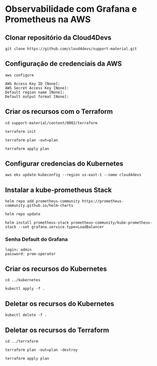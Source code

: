 # Observabilidade com Grafana e Prometheus na AWS

## Clonar repositório da Cloud4Devs

```
git clone https://github.com/cloud4devs/support-material.git
```

## Configuração de credenciais da AWS

```
aws configure
```

```
AWS Access Key ID [None]: 
AWS Secret Access Key [None]: 
Default region name [None]: 
Default output format [None]:
```

## Criar os recursos com o Terraform

```
cd support-material/content/0002/terraform
```

```
terraform init
```

```
terraform plan -out=plan
```

```
terraform apply plan
```

## Configurar credencias do Kubernetes

```
aws eks update-kubeconfig --region us-east-1 --name cloud4devs
```

## Instalar a kube-prometheus Stack


```
helm repo add prometheus-community https://prometheus-community.github.io/helm-charts

```

```
helm repo update
```

```
helm install prometheus-stack prometheus-community/kube-prometheus-stack --set grafana.service.type=LoadBalancer
```

### Senha Default do Grafana

```
login: admin
password: prom-operator
```

## Criar os recursos do Kubernetes

```
cd ../kubernetes
```

```
kubectl apply -f .
```

## Deletar os recursos do Kubernetes

```
kubectl delete -f .
```

## Deletar os recursos do Terraform

```
cd ../terraform
```

```
terraform plan -out=plan -destroy
```

```
terraform apply plan
```
